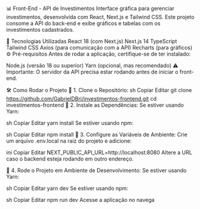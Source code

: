 📊 Front-End - API de Investimentos
Interface gráfica para gerenciar investimentos, desenvolvida com React, Next.js e Tailwind CSS.
Este projeto consome a API do back-end e exibe gráficos e tabelas com os investimentos cadastrados.

🚀 Tecnologias Utilizadas
React 18 (com Next.js)
Next.js 14
TypeScript
Tailwind CSS
Axios (para comunicação com a API)
Recharts (para gráficos)
⚙️ Pré-requisitos
Antes de rodar a aplicação, certifique-se de ter instalado:

Node.js (versão 18 ou superior)
Yarn (opcional, mas recomendado)
⚠️ Importante: O servidor da API precisa estar rodando antes de iniciar o front-end.

🛠️ Como Rodar o Projeto
🔹 1. Clone o Repositório:
sh
Copiar
Editar
git clone https://github.com/GabrielDBri/investimentos-frontend.git
cd investimentos-frontend
🔹 2. Instale as Dependências:
Se estiver usando Yarn:

sh
Copiar
Editar
yarn install
Se estiver usando npm:

sh
Copiar
Editar
npm install
🔹 3. Configure as Variáveis de Ambiente:
Crie um arquivo .env.local na raiz do projeto e adicione:

ini
Copiar
Editar
NEXT_PUBLIC_API_URL=http://localhost:8080
Altere a URL caso o backend esteja rodando em outro endereço.

🔹 4. Rode o Projeto em Ambiente de Desenvolvimento:
Se estiver usando Yarn:

sh
Copiar
Editar
yarn dev
Se estiver usando npm:

sh
Copiar
Editar
npm run dev
Acesse a aplicação no navega
